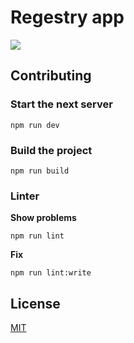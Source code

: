 # Regestry app

![](https://github.com/m-nny/registrar-app/workflows/Node%20CI/badge.svg)

## Contributing


### Start the next server

```npm run dev```

### Build the project

```npm run build```

### Linter

**Show problems**

```npm run lint```


**Fix**

```npm run lint:write```


## License
[MIT](https://choosealicense.com/licenses/mit/)
